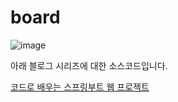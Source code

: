 # board

![image](https://user-images.githubusercontent.com/43626362/212703004-6adfd3d5-b508-47c6-866b-20b01bbd2fcf.png)

아래 블로그 시리즈에 대한 소스코드입니다.

[코드로 배우는 스프링부트 웹 프로젝트](https://velog.io/@tank3a/series/%EC%BD%94%EB%93%9C%EB%A1%9C-%EB%B0%B0%EC%9A%B0%EB%8A%94-%EC%8A%A4%ED%94%84%EB%A7%81%EB%B6%80%ED%8A%B8-%EC%9B%B9-%ED%94%84%EB%A1%9C%EC%A0%9D%ED%8A%B8)

